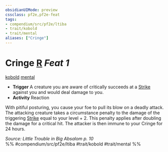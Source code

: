 ```yaml
---
obsidianUIMode: preview
cssclass: pf2e,pf2e-feat
tags:
- compendium/src/pf2e/ltiba
- trait/kobold
- trait/mental
aliases: ["Cringe"]
---
```

# Cringe  [R](/rules/core-rulebook/chapter-9-playing-the-game.md#Actions "Reaction") *Feat 1*  
[kobold](/rules/traits/kobold-b1.md)  [mental](/rules/traits/mental.md)  

- **Trigger** A creature you are aware of critically succeeds at a [Strike](/rules/actions/strike.md) against you and would deal damage to you.
- **Activity** Reaction

With pitiful posturing, you cause your foe to pull its blow on a deadly attack. The attacking creature takes a circumstance penalty to the damage of the triggering [Strike](/rules/actions/strike.md) equal to your level + 2. This penalty applies after doubling the damage for a critical hit. The attacker is then immune to your Cringe for 24 hours.

*Source: Little Trouble in Big Absalom p. 10*  
%% #compendium/src/pf2e/ltiba #trait/kobold #trait/mental %%